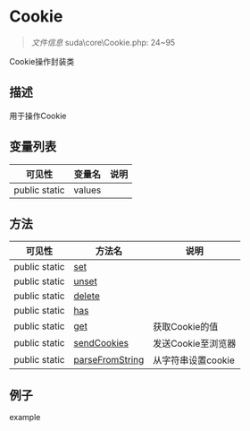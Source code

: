 #  Cookie 

> *文件信息* suda\core\Cookie.php: 24~95


Cookie操作封装类


## 描述



用于操作Cookie


## 变量列表
| 可见性 |  变量名   | 说明 |
|--------|----|------|
| public  static  | values | | 

## 方法

| 可见性 | 方法名 | 说明 |
|--------|-------|------|
|  public  static|[set](Cookie/set.md) |  |
|  public  static|[unset](Cookie/unset.md) |  |
|  public  static|[delete](Cookie/delete.md) |  |
|  public  static|[has](Cookie/has.md) |  |
|  public  static|[get](Cookie/get.md) | 获取Cookie的值 |
|  public  static|[sendCookies](Cookie/sendCookies.md) | 发送Cookie至浏览器 |
|  public  static|[parseFromString](Cookie/parseFromString.md) | 从字符串设置cookie |
 

## 例子

example